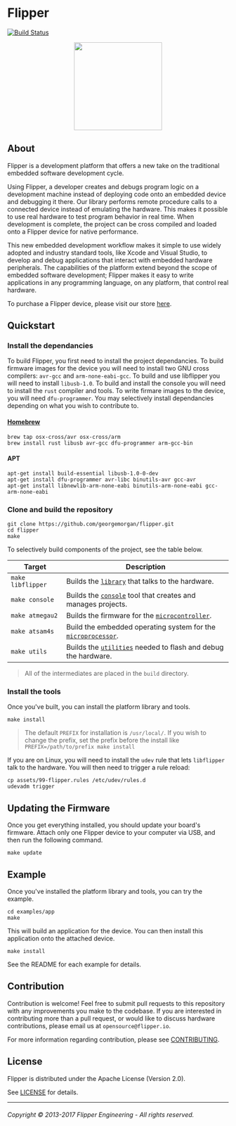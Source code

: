 # Flipper

[![Build Status](https://travis-ci.com/georgemorgan/flipper.svg?token=mWpYCFjw1S5VKLVNvZFo&branch=master)](https://travis-ci.com/georgemorgan/flipper)

<div style="text-align:center"><img src ="https://www.flipper.io/assets/img/landing.png" style="width: 200px;"/></div>

## About

Flipper is a development platform that offers a new take on the traditional embedded software development cycle.

Using Flipper, a developer creates and debugs program logic on a development machine instead of deploying code onto an embedded device and debugging it there. Our library performs remote procedure calls to a connected device instead of emulating the hardware. This makes it possible to use real hardware to test program behavior in real time. When development is complete, the project can be cross compiled and loaded onto a Flipper device for native performance.

This new embedded development workflow makes it simple to use widely adopted and industry standard tools, like Xcode and Visual Studio, to develop and debug applications that interact with embedded hardware peripherals. The capabilities of the platform extend beyond the scope of embedded software development; Flipper makes it easy to write applications in any programming language, on any platform, that control real hardware.

To purchase a Flipper device, please visit our store [here](https://www.flipper.io/buy).

## Quickstart

### Install the dependancies

To build Flipper, you first need to install the project dependancies. To build firmware images for the device you will need to install two GNU cross compilers: `avr-gcc` and `arm-none-eabi-gcc`. To build and use libflipper you will need to install `libusb-1.0`. To build and install the console you will need to install the `rust` compiler and tools. To write firmare images to the device, you will need `dfu-programmer`. You may selectively install dependancies depending on what you wish to contribute to.

#### [Homebrew](https://brew.sh/)
```
brew tap osx-cross/avr osx-cross/arm
brew install rust libusb avr-gcc dfu-programmer arm-gcc-bin
```

#### APT
```
apt-get install build-essential libusb-1.0-0-dev
apt-get install dfu-programmer avr-libc binutils-avr gcc-avr
apt-get install libnewlib-arm-none-eabi binutils-arm-none-eabi gcc-arm-none-eabi
```

### Clone and build the repository
```
git clone https://github.com/georgemorgan/flipper.git
cd flipper
make
```

To selectively build components of the project, see the table below.

|      Target     |                      Description                      |
|-----------------|-------------------------------------------------------|
| `make libflipper` | Builds the [`library`](./library) that talks to the hardware. |
| `make console` | Builds the [`console`](./console) tool that creates and manages projects. |
| `make atmegau2` | Builds the firmware for the [`microcontroller`](./carbon/atmegau2). |
| `make atsam4s`| Build the embedded operating system for the [`microprocessor`](./carbon/atsam4s). |
| `make utils` | Builds the [`utilities`](./utils) needed to flash and debug the hardware. |

> All of the intermediates are placed in the `build` directory.

### Install the tools

Once you've built, you can install the platform library and tools.

```
make install
```
> The default `PREFIX` for installation is `/usr/local/`. If you wish to change the prefix, set the prefix before the install like `PREFIX=/path/to/prefix make install`

If you are on Linux, you will need to install the `udev` rule that lets `libflipper` talk to the hardware. You will then need to trigger a rule reload:

```
cp assets/99-flipper.rules /etc/udev/rules.d
udevadm trigger
```

## Updating the Firmware

Once you get everything installed, you should update your board's firmware. Attach only one Flipper device to your computer via USB, and then run the following command.

```
make update
```

## Example

Once you've installed the platform library and tools, you can try the example.
```
cd examples/app
make
```

This will build an application for the device. You can then install this application onto the attached device.
```
make install
```

See the README for each example for details.

## Contribution

Contribution is welcome! Feel free to submit pull requests to this repository with any improvements you make to the codebase. If you are interested in contributing more than a pull request, or would like to discuss hardware contributions, please email us at `opensource@flipper.io`.

For more information regarding contribution, please see [CONTRIBUTING](./CONTRIBUTING.md).

## License

Flipper is distributed under the Apache License (Version 2.0).

See [LICENSE](./LICENSE) for details.

---

###### Copyright © 2013-2017 Flipper Engineering - All rights reserved.
